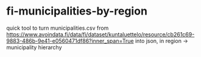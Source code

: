 # fi-municipalities-by-region
quick tool to turn municipalities.csv from https://www.avoindata.fi/data/fi/dataset/kuntaluettelo/resource/cb261c69-9883-486b-9e41-e0560471df86?inner_span=True into json, in region -> municipality hierarchy